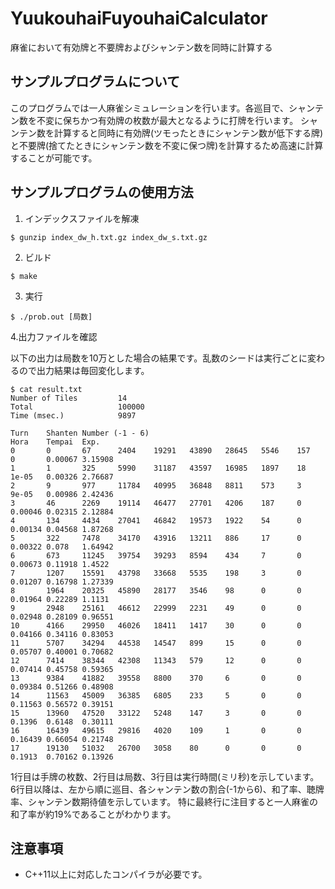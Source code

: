 # YuukouhaiFuyouhaiCalculator
麻雀において有効牌と不要牌およびシャンテン数を同時に計算する

## サンプルプログラムについて
このプログラムでは一人麻雀シミュレーションを行います。各巡目で、シャンテン数を不変に保ちかつ有効牌の枚数が最大となるように打牌を行います。
シャンテン数を計算すると同時に有効牌(ツモったときにシャンテン数が低下する牌)と不要牌(捨てたときにシャンテン数を不変に保つ牌)を計算するため高速に計算することが可能です。

## サンプルプログラムの使用方法
1. インデックスファイルを解凍
```
$ gunzip index_dw_h.txt.gz index_dw_s.txt.gz
```

2. ビルド
```
$ make
```

3. 実行
```
$ ./prob.out [局数]
```

4.出力ファイルを確認

以下の出力は局数を10万とした場合の結果です。乱数のシードは実行ごとに変わるので出力結果は毎回変化します。
```
$ cat result.txt
Number of Tiles         14
Total                   100000
Time (msec.)            9897

Turn    Shanten Number (-1 - 6)                                         Hora    Tempai  Exp.
0       0       67      2404    19291   43890   28645   5546    157     0       0.00067 3.15908
1       1       325     5990    31187   43597   16985   1897    18      1e-05   0.00326 2.76687
2       9       977     11784   40995   36848   8811    573     3       9e-05   0.00986 2.42436
3       46      2269    19114   46477   27701   4206    187     0       0.00046 0.02315 2.12884
4       134     4434    27041   46842   19573   1922    54      0       0.00134 0.04568 1.87268
5       322     7478    34170   43916   13211   886     17      0       0.00322 0.078   1.64942
6       673     11245   39754   39293   8594    434     7       0       0.00673 0.11918 1.4522
7       1207    15591   43798   33668   5535    198     3       0       0.01207 0.16798 1.27339
8       1964    20325   45890   28177   3546    98      0       0       0.01964 0.22289 1.1131
9       2948    25161   46612   22999   2231    49      0       0       0.02948 0.28109 0.96551
10      4166    29950   46026   18411   1417    30      0       0       0.04166 0.34116 0.83053
11      5707    34294   44538   14547   899     15      0       0       0.05707 0.40001 0.70682
12      7414    38344   42308   11343   579     12      0       0       0.07414 0.45758 0.59365
13      9384    41882   39558   8800    370     6       0       0       0.09384 0.51266 0.48908
14      11563   45009   36385   6805    233     5       0       0       0.11563 0.56572 0.39151
15      13960   47520   33122   5248    147     3       0       0       0.1396  0.6148  0.30111
16      16439   49615   29816   4020    109     1       0       0       0.16439 0.66054 0.21748
17      19130   51032   26700   3058    80      0       0       0       0.1913  0.70162 0.13926
```

1行目は手牌の枚数、2行目は局数、3行目は実行時間(ミリ秒)を示しています。
6行目以降は、左から順に巡目、各シャンテン数の割合(-1から6)、和了率、聴牌率、シャンテン数期待値を示しています。
特に最終行に注目すると一人麻雀の和了率が約19%であることがわかります。

## 注意事項
- C++11以上に対応したコンパイラが必要です。
